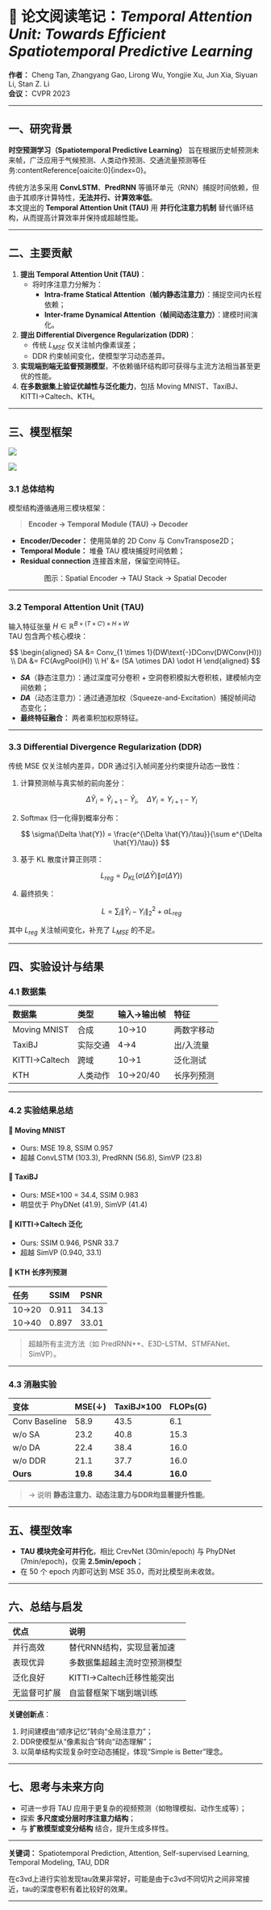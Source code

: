 # 📘 论文阅读笔记：*Temporal Attention Unit: Towards Efficient Spatiotemporal Predictive Learning*

**作者：** Cheng Tan, Zhangyang Gao, Lirong Wu, Yongjie Xu, Jun Xia, Siyuan Li, Stan Z. Li  
**会议：** CVPR 2023  

---

## 一、研究背景

**时空预测学习（Spatiotemporal Predictive Learning）** 旨在根据历史帧预测未来帧，广泛应用于气候预测、人类动作预测、交通流量预测等任务:contentReference[oaicite:0]{index=0}。

传统方法多采用 **ConvLSTM**、**PredRNN** 等循环单元（RNN）捕捉时间依赖，但由于其顺序计算特性，**无法并行、计算效率低**。  
本文提出的 **Temporal Attention Unit (TAU)** 用 **并行化注意力机制** 替代循环结构，从而提高计算效率并保持或超越性能。

---

## 二、主要贡献

1. **提出 Temporal Attention Unit (TAU)**：
   - 将时序注意力分解为：
     - **Intra-frame Statical Attention（帧内静态注意力）**：捕捉空间内长程依赖；
     - **Inter-frame Dynamical Attention（帧间动态注意力）**：建模时间演化。
2. **提出 Differential Divergence Regularization (DDR)**：
   - 传统 $L_{MSE}$ 仅关注帧内像素误差；
   - DDR 约束帧间变化，使模型学习动态差异。
3. **实现端到端无监督预测模型**，不依赖循环结构即可获得与主流方法相当甚至更优的性能。
4. **在多数据集上验证优越性与泛化能力**，包括 Moving MNIST、TaxiBJ、KITTI→Caltech、KTH。

---

## 三、模型框架

![](/Users/sjyzy/Library/Application%20Support/marktext/images/2025-10-27-17-10-18-image.png)

![](/Users/sjyzy/Library/Application%20Support/marktext/images/2025-10-27-17-10-33-image.png)

### 3.1 总体结构

模型结构遵循通用三模块框架：

> **Encoder → Temporal Module (TAU) → Decoder**

- **Encoder/Decoder：** 使用简单的 2D Conv 与 ConvTranspose2D；
- **Temporal Module：** 堆叠 TAU 模块捕捉时间依赖；
- **Residual connection** 连接首末层，保留空间特征。

<div align="center">图示：Spatial Encoder → TAU Stack → Spatial Decoder</div>

---

### 3.2 Temporal Attention Unit (TAU)

输入特征张量 $H \in \mathbb{R}^{B \times (T \times C') \times H \times W}$  
TAU 包含两个核心模块：

$$
\begin{aligned}
SA &= Conv_{1 \times 1}(DW\text{-}DConv(DWConv(H))) \\
DA &= FC(AvgPool(H)) \\
H' &= (SA \otimes DA) \odot H
\end{aligned}
$$

- **$SA$**（静态注意力）：通过深度可分卷积 + 空洞卷积模拟大卷积核，建模帧内空间依赖；
- **$DA$**（动态注意力）：通过通道加权（Squeeze-and-Excitation）捕捉帧间动态变化；
- **最终特征融合：** 两者乘积加权原特征。

---

### 3.3 Differential Divergence Regularization (DDR)

传统 MSE 仅关注帧内差异，DDR 通过引入帧间差分约束提升动态一致性：

1. 计算预测帧与真实帧的前向差分：
   
   $$
   \Delta \hat{Y}_i = \hat{Y}_{i+1} - \hat{Y}_i, \quad
\Delta Y_i = Y_{i+1} - Y_i
   $$
2. Softmax 归一化得到概率分布：
   
   $$
   \sigma(\Delta \hat{Y}) = \frac{e^{\Delta \hat{Y}/\tau}}{\sum e^{\Delta \hat{Y}/\tau}}
   $$
3. 基于 KL 散度计算正则项：
   
   $$
   L_{reg} = D_{KL}(\sigma(\Delta \hat{Y}) \| \sigma(\Delta Y))
   $$
4. 最终损失：
   
   $$
   L = \sum_i \| \hat{Y}_i - Y_i \|_2^2 + \alpha L_{reg}
   $$

其中 $L_{reg}$ 关注帧间变化，补充了 $L_{MSE}$ 的不足。

---

## 四、实验设计与结果

### 4.1 数据集

| 数据集           | 类型   | 输入→输出帧   | 特征    |
|:------------- |:---- |:-------- |:----- |
| Moving MNIST  | 合成   | 10→10    | 两数字移动 |
| TaxiBJ        | 实际交通 | 4→4      | 出/入流量 |
| KITTI→Caltech | 跨域   | 10→1     | 泛化测试  |
| KTH           | 人类动作 | 10→20/40 | 长序列预测 |

---

### 4.2 实验结果总结

#### 🔹 Moving MNIST

- Ours: MSE 19.8, SSIM 0.957  
- 超越 ConvLSTM (103.3), PredRNN (56.8), SimVP (23.8)

#### 🔹 TaxiBJ

- Ours: MSE×100 = 34.4, SSIM 0.983  
- 明显优于 PhyDNet (41.9), SimVP (41.4)

#### 🔹 KITTI→Caltech 泛化

- Ours: SSIM 0.946, PSNR 33.7  
- 超越 SimVP (0.940, 33.1)

#### 🔹 KTH 长序列预测

| 任务    | SSIM  | PSNR  |
|:----- |:----- |:----- |
| 10→20 | 0.911 | 34.13 |
| 10→40 | 0.897 | 33.01 |

> 超越所有主流方法（如 PredRNN++、E3D-LSTM、STMFANet、SimVP）。

---

### 4.3 消融实验

| 变体            | MSE(↓)   | TaxiBJ×100 | FLOPs(G) |
|:------------- |:-------- |:---------- |:-------- |
| Conv Baseline | 58.9     | 43.5       | 6.1      |
| w/o SA        | 23.2     | 40.8       | 15.3     |
| w/o DA        | 22.4     | 38.4       | 16.0     |
| w/o DDR       | 21.1     | 37.7       | 16.0     |
| **Ours**      | **19.8** | **34.4**   | **16.0** |

> → 说明 **静态注意力、动态注意力与DDR均显著提升性能**。

---

## 五、模型效率

- **TAU 模块完全可并行化**，相比 CrevNet (30min/epoch) 与 PhyDNet (7min/epoch)，仅需 **2.5min/epoch**；
- 在 50 个 epoch 内即可达到 MSE 35.0，而对比模型尚未收敛。

---

## 六、总结与启发

| 优点     | 说明                  |
|:------ |:------------------- |
| 并行高效   | 替代RNN结构，实现显著加速      |
| 表现优异   | 多数据集超越主流时空预测模型      |
| 泛化良好   | KITTI→Caltech迁移性能突出 |
| 无监督可扩展 | 自监督框架下端到端训练         |

**关键创新点**：

1. 时间建模由“顺序记忆”转向“全局注意力”；
2. DDR使模型从“像素拟合”转向“动态理解”；
3. 以简单结构实现复杂时空动态捕捉，体现“Simple is Better”理念。

---

## 七、思考与未来方向

- 可进一步将 TAU 应用于更复杂的视频预测（如物理模拟、动作生成等）；
- 探索 **多尺度或分层时序注意力结构**；
- 与 **扩散模型或变分结构** 结合，提升生成多样性。
  
  

---

**关键词：** Spatiotemporal Prediction, Attention, Self-supervised Learning, Temporal Modeling, TAU, DDR



在c3vd上进行实验发现tau效果非常好，可能是由于c3vd不同切片之间非常接近，tau的深度卷积有着比较好的效果。

---
